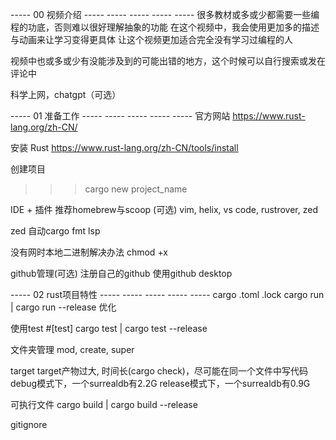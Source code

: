 ----- 00 视频介绍 ----- ----- ----- ----- -----
很多教材或多或少都需要一些编程的功底，否则难以很好理解抽象的功能
在这个视频中，我会使用更加多的描述与动画来让学习变得更具体
让这个视频更加适合完全没有学习过编程的人

视频中也或多或少有没能涉及到的可能出错的地方，这个时候可以自行搜索或发在评论中

科学上网，chatgpt（可选）

----- 01 准备工作 ----- ----- ----- ----- -----
官方网站
https://www.rust-lang.org/zh-CN/

安装 Rust
https://www.rust-lang.org/zh-CN/tools/install

创建项目
>>> cargo new project_name

IDE + 插件
推荐homebrew与scoop (可选)
vim, helix, vs code, rustrover, zed

zed
自动cargo fmt
lsp


没有网时本地二进制解决办法
chmod +x

github管理(可选)
注册自己的github
使用github desktop



----- 02 rust项目特性 ----- ----- ----- ----- -----
cargo
.toml .lock
cargo run | cargo run --release 优化

使用test
#[test]
cargo test | cargo test --release

文件夹管理
mod, create, super

target
target产物过大, 时间长(cargo check)，尽可能在同一个文件中写代码
debug模式下，一个surrealdb有2.2G
release模式下，一个surrealdb有0.9G

可执行文件
cargo build | cargo build --release

gitignore
